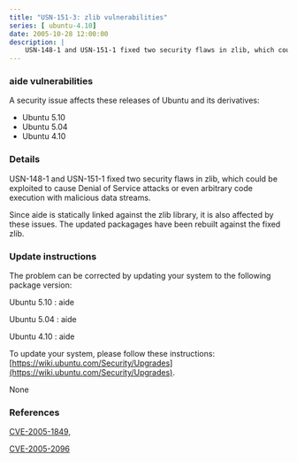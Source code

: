 ```yaml
---
title: "USN-151-3: zlib vulnerabilities"
series: [ ubuntu-4.10]
date: 2005-10-28 12:00:00
description: |
    USN-148-1 and USN-151-1 fixed two security flaws in zlib, which could be exploited to cause Denial of Service attacks or even arbitrary code execution with malicious data streams.
--- 
```

 
### aide vulnerabilities

A security issue affects these releases of Ubuntu and its derivatives:

* Ubuntu 5.10
* Ubuntu 5.04
* Ubuntu 4.10

### Details

USN-148-1 and USN-151-1 fixed two security flaws in zlib, which could be exploited to cause Denial of Service attacks or even arbitrary code execution with malicious data streams.

Since aide is statically linked against the zlib library, it is also affected by these issues. The updated packagages have been rebuilt against the fixed zlib.

### Update instructions

The problem can be corrected by updating your system to the following package version:

Ubuntu 5.10
 : aide 

Ubuntu 5.04
 : aide 

Ubuntu 4.10
 : aide 

To update your system, please follow these instructions: [https://wiki.ubuntu.com/Security/Upgrades](https://wiki.ubuntu.com/Security/Upgrades).

None

### References

 [CVE-2005-1849](http://people.ubuntu.com/~ubuntu-security/cve/CVE-2005-1849), 

 [CVE-2005-2096](http://people.ubuntu.com/~ubuntu-security/cve/CVE-2005-2096)
 
